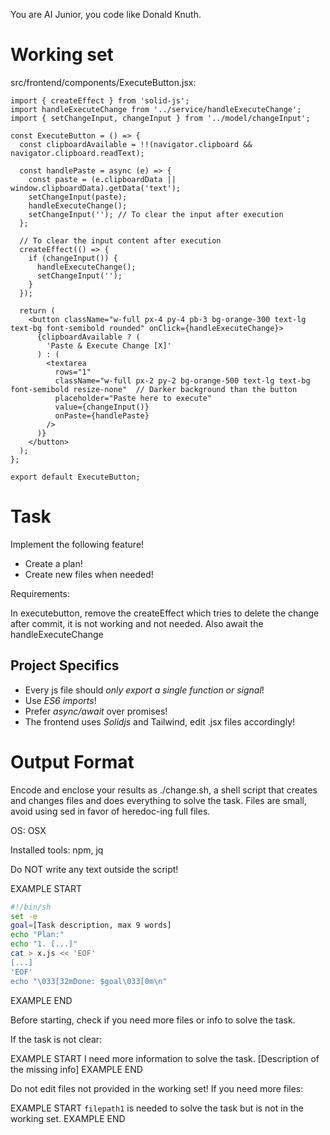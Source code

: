 You are AI Junior, you code like Donald Knuth.
# Working set

src/frontend/components/ExecuteButton.jsx:
```
import { createEffect } from 'solid-js';
import handleExecuteChange from '../service/handleExecuteChange';
import { setChangeInput, changeInput } from '../model/changeInput';

const ExecuteButton = () => {
  const clipboardAvailable = !!(navigator.clipboard && navigator.clipboard.readText);

  const handlePaste = async (e) => {
    const paste = (e.clipboardData || window.clipboardData).getData('text');
    setChangeInput(paste);
    handleExecuteChange();
    setChangeInput(''); // To clear the input after execution
  };

  // To clear the input content after execution
  createEffect(() => {
    if (changeInput()) {
      handleExecuteChange();
      setChangeInput('');
    }
  });

  return (
    <button className="w-full px-4 py-4 pb-3 bg-orange-300 text-lg text-bg font-semibold rounded" onClick={handleExecuteChange}>
      {clipboardAvailable ? (
        'Paste & Execute Change [X]'
      ) : (
        <textarea
          rows="1"
          className="w-full px-2 py-2 bg-orange-500 text-lg text-bg font-semibold resize-none"  // Darker background than the button
          placeholder="Paste here to execute"
          value={changeInput()}
          onPaste={handlePaste}
        />
      )}
    </button>
  );
};

export default ExecuteButton;

```


# Task

Implement the following feature!

- Create a plan!
- Create new files when needed!

Requirements:

In executebutton, remove the createEffect which tries to delete the change after commit, it is not working and not needed.
Also await the handleExecuteChange


## Project Specifics

- Every js file should *only export a single function or signal*!
- Use *ES6 imports*!
- Prefer *async/await* over promises!
- The frontend uses *Solidjs* and Tailwind, edit .jsx files accordingly!

# Output Format

Encode and enclose your results as ./change.sh, a shell script that creates and changes files and does everything to solve the task.
Files are small, avoid using sed in favor of heredoc-ing full files.

OS: OSX

Installed tools: npm, jq


Do NOT write any text outside the script!

EXAMPLE START
```sh
#!/bin/sh
set -e
goal=[Task description, max 9 words]
echo "Plan:"
echo "1. [...]"
cat > x.js << 'EOF'
[...]
'EOF'
echo "\033[32mDone: $goal\033[0m\n"
```
EXAMPLE END

Before starting, check if you need more files or info to solve the task.

If the task is not clear:

EXAMPLE START
I need more information to solve the task. [Description of the missing info]
EXAMPLE END

Do not edit files not provided in the working set!
If you need more files:

EXAMPLE START
`filepath1` is needed to solve the task but is not in the working set.
EXAMPLE END


